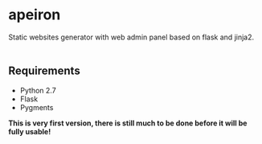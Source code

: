 apeiron
=======

Static websites generator with web admin panel based on flask and jinja2.<br><br>

Requirements
--------------
-   Python 2.7
-   Flask
-   Pygments

**This is very first version, there is still much to be done before it will be fully usable!**